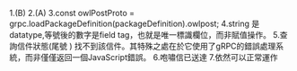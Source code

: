 1.(B)
2.(A)
3.const owlPostProto = grpc.loadPackageDefinition(packageDefinition).owlpost;
4.string 是datatype,等號後的數字是field tag，也就是唯一標識欄位，而非賦值操作。
5.查詢信件狀態(尾號 ) 找不到該信件。其特殊之處在於它使用了gRPC的錯誤處理系統，而非僅僅返回一個JavaScript錯誤。
6.咆嘯信已送達
7.依然可以正常運作